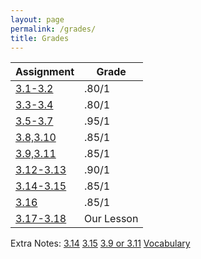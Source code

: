 ```yaml
---
layout: page
permalink: /grades/
title: Grades
---
```

|Assignment|Grade|
|---|---|
|[3.1-3.2](https://iconicshark3.github.io/ColinMills/week-13/big-idea-3/2022/11/18/expressions-and-strings.html)|.80/1|
|[3.3-3.4](https://iconicshark3.github.io/ColinMills/week%2013/2022/11/28/lesson-1-Homework.html)|.80/1|
|[3.5-3.7](https://iconicshark3.github.io/ColinMills/week%2013/2022/11/30/homework.html)|.95/1|
|[3.8,3.10](https://iconicshark3.github.io/ColinMills/2022/11/26/listanditerationhomework.html)|.85/1|
|[3.9,3.11](https://iconicshark3.github.io/ColinMills/2022/12/07/homework.html)|.85/1|
|[3.12-3.13](https://iconicshark3.github.io/ColinMills/2022/12/01/notetemplate.html)|.90/1|
|[3.14-3.15](https://iconicshark3.github.io/ColinMills/week-13/big-idea-3/2022/12/03/libraries-hw.html)|.85/1|
|[3.16](https://iconicshark3.github.io/ColinMills/2022/12/12/hw.html)|.85/1|
|[3.17-3.18](https://www.youtube.com/watch?v=dQw4w9WgXcQ)|Our Lesson|

Extra Notes:
[3.14](https://iconicshark3.github.io/ColinMills/2022/12/10/3.14-Libraries.html)
[3.15](https://iconicshark3.github.io/ColinMills/week-13/big-idea-3/2022/12/01/StudentCopyRandomValues.html)
[3.9 or 3.11](https://iconicshark3.github.io/ColinMills/2022/11/29/Developing-Algorithms.html)
[Vocabulary](https://iconicshark3.github.io/ColinMills/vocabulary/)